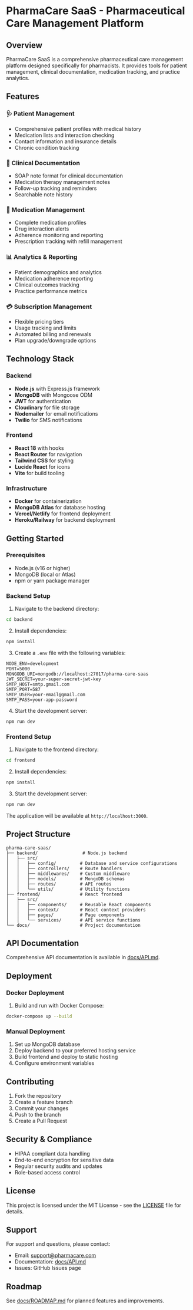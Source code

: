# PharmaCare SaaS - Pharmaceutical Care Management Platform

## Overview

PharmaCare SaaS is a comprehensive pharmaceutical care management platform designed specifically for pharmacists. It provides tools for patient management, clinical documentation, medication tracking, and practice analytics.

## Features

### 🩺 Patient Management

- Comprehensive patient profiles with medical history
- Medication lists and interaction checking
- Contact information and insurance details
- Chronic condition tracking

### 📝 Clinical Documentation

- SOAP note format for clinical documentation
- Medication therapy management notes
- Follow-up tracking and reminders
- Searchable note history

### 💊 Medication Management

- Complete medication profiles
- Drug interaction alerts
- Adherence monitoring and reporting
- Prescription tracking with refill management

### 📊 Analytics & Reporting

- Patient demographics and analytics
- Medication adherence reporting
- Clinical outcomes tracking
- Practice performance metrics

### 💳 Subscription Management

- Flexible pricing tiers
- Usage tracking and limits
- Automated billing and renewals
- Plan upgrade/downgrade options

## Technology Stack

### Backend

- **Node.js** with Express.js framework
- **MongoDB** with Mongoose ODM
- **JWT** for authentication
- **Cloudinary** for file storage
- **Nodemailer** for email notifications
- **Twilio** for SMS notifications

### Frontend

- **React 18** with hooks
- **React Router** for navigation
- **Tailwind CSS** for styling
- **Lucide React** for icons
- **Vite** for build tooling

### Infrastructure

- **Docker** for containerization
- **MongoDB Atlas** for database hosting
- **Vercel/Netlify** for frontend deployment
- **Heroku/Railway** for backend deployment

## Getting Started

### Prerequisites

- Node.js (v16 or higher)
- MongoDB (local or Atlas)
- npm or yarn package manager

### Backend Setup

1. Navigate to the backend directory:

```bash
cd backend
```

2. Install dependencies:

```bash
npm install
```

3. Create a `.env` file with the following variables:

```env
NODE_ENV=development
PORT=5000
MONGODB_URI=mongodb://localhost:27017/pharma-care-saas
JWT_SECRET=your-super-secret-jwt-key
SMTP_HOST=smtp.gmail.com
SMTP_PORT=587
SMTP_USER=your-email@gmail.com
SMTP_PASS=your-app-password
```

4. Start the development server:

```bash
npm run dev
```

### Frontend Setup

1. Navigate to the frontend directory:

```bash
cd frontend
```

2. Install dependencies:

```bash
npm install
```

3. Start the development server:

```bash
npm run dev
```

The application will be available at `http://localhost:3000`.

## Project Structure

```
pharma-care-saas/
├── backend/                 # Node.js backend
│   ├── src/
│   │   ├── config/         # Database and service configurations
│   │   ├── controllers/    # Route handlers
│   │   ├── middlewares/    # Custom middleware
│   │   ├── models/         # MongoDB schemas
│   │   ├── routes/         # API routes
│   │   └── utils/          # Utility functions
├── frontend/               # React frontend
│   ├── src/
│   │   ├── components/     # Reusable React components
│   │   ├── context/        # React context providers
│   │   ├── pages/          # Page components
│   │   └── services/       # API service functions
└── docs/                   # Project documentation
```

## API Documentation

Comprehensive API documentation is available in [docs/API.md](docs/API.md).

## Deployment

### Docker Deployment

1. Build and run with Docker Compose:

```bash
docker-compose up --build
```

### Manual Deployment

1. Set up MongoDB database
2. Deploy backend to your preferred hosting service
3. Build frontend and deploy to static hosting
4. Configure environment variables

## Contributing

1. Fork the repository
2. Create a feature branch
3. Commit your changes
4. Push to the branch
5. Create a Pull Request

## Security & Compliance

- HIPAA compliant data handling
- End-to-end encryption for sensitive data
- Regular security audits and updates
- Role-based access control

## License

This project is licensed under the MIT License - see the [LICENSE](LICENSE) file for details.

## Support

For support and questions, please contact:

- Email: support@pharmacare.com
- Documentation: [docs/API.md](docs/API.md)
- Issues: GitHub Issues page

## Roadmap

See [docs/ROADMAP.md](docs/ROADMAP.md) for planned features and improvements.
